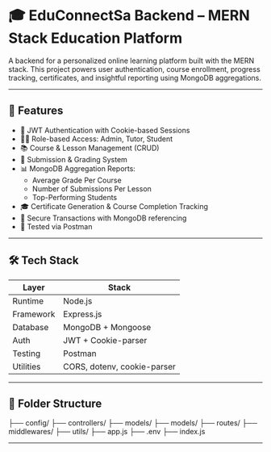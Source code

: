 # 🎓 EduConnectSa Backend – MERN Stack Education Platform

A backend for a personalized online learning platform built with the MERN stack. This project powers user authentication, course enrollment, progress tracking, certificates, and insightful reporting using MongoDB aggregations.

---

## 🚀 Features

- 🔐 JWT Authentication with Cookie-based Sessions
- 🧑‍🎓 Role-based Access: Admin, Tutor, Student
- 📚 Course & Lesson Management (CRUD)
- 📝 Submission & Grading System
- 📊 MongoDB Aggregation Reports:
  - Average Grade Per Course
  - Number of Submissions Per Lesson
  - Top-Performing Students
- 🎓 Certificate Generation & Course Completion Tracking
- 🧾 Secure Transactions with MongoDB referencing
- 🧪 Tested via Postman

---

## 🛠️ Tech Stack

| Layer         | Stack                        |
|---------------|------------------------------|
| Runtime       | Node.js                      |
| Framework     | Express.js                   |
| Database      | MongoDB + Mongoose           |
| Auth          | JWT + Cookie-parser          |
| Testing       | Postman                      |
| Utilities     | CORS, dotenv, cookie-parser  |

---

## 📂 Folder Structure
├── config/
├── controllers/
├── models/
├── models/
├── routes/
├── middlewares/
├── utils/
├── app.js
├── .env
├── index.js

---
